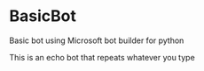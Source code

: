 # BasicBot
Basic bot using Microsoft bot builder for python

This is an echo bot that repeats whatever you type
